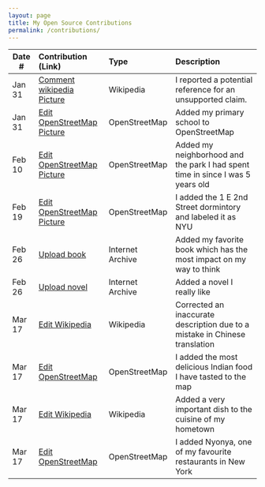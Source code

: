 ```yaml
---
layout: page
title: My Open Source Contributions
permalink: /contributions/
---
```


<!--
Type of the contribution should be "Wikipedia edit", "OpenStreet Map feature", "Documentation", "Course website", "Blog",
"Browser Add-on", etc.

The description should include a brief summary of what you did.

The link should bring us to a public page that shows your contribution. 

Replace the first row with your own contribution. 

-->





| Date #       | Contribution (Link)  | Type  | Description |
|---|:---|:---|:---|
|  Jan 31   | [Comment wikipedia](https://en.wikipedia.org/wiki/Special:Contributions/Shenghan0329) [Picture](./images/week1-wiki.png)    |  Wikipedia   |   I reported a potential reference for an unsupported claim.    |
|  Jan 31   |  [Edit OpenStreetMap](https://www.openstreetmap.org/user/Shenghan0329/history) [Picture](./images/week1-map.png)   |  OpenStreetMap   |   Added my primary school to OpenStreetMap  |
|  Feb 10   |  [Edit OpenStreetMap](https://www.openstreetmap.org/user/Shenghan0329/history) [Picture](./images/week3-map.png)   |  OpenStreetMap   |   Added my neighborhood and the park I had spent time in since I was 5 years old   |
|  Feb 19  |  [Edit OpenStreetMap](https://www.openstreetmap.org/user/Shenghan0329/history) [Picture](./images/week4-map.png)   |  OpenStreetMap   |   I added the 1 E 2nd Street dormintory and labeled it as NYU   |
|  Feb 26   |  [Upload book](https://archive.org/details/20230226_20230226_2303)   |  Internet Archive   |   Added my favorite book which has the most impact on my way to think   |
|  Feb 26   |  [Upload novel](https://archive.org/details/20230226_20230226_2333)   |  Internet Archive   |   Added a novel I really like   |
|  Mar 17   |  [Edit Wikipedia](https://en.wikipedia.org/w/index.php?title=Mount_Tianzhu&diff=prev&oldid=1145244360)   |  Wikipedia   |   Corrected an inaccurate description due to a mistake in Chinese translation   |
|  Mar 17  |  [Edit OpenStreetMap](https://www.openstreetmap.org/user/Shenghan0329/history)   |  OpenStreetMap   |   I added the most delicious Indian food I have tasted to the map   |
|  Mar 17   |  [Edit Wikipedia](https://en.wikipedia.org/w/index.php?title=Anhui_cuisine&diff=prev&oldid=1145252142)   |  Wikipedia   |   Added a very important dish to the cuisine of my hometown   |
|  Mar 17  |  [Edit OpenStreetMap](https://www.openstreetmap.org/user/Shenghan0329/history)   |  OpenStreetMap   |   I added Nyonya, one of my favourite restaurants in New York   |
